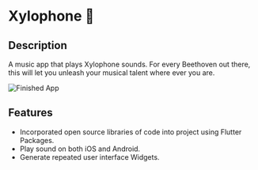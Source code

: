 # Xylophone 🎹

## Description

A music app that plays Xylophone sounds. For every Beethoven out there, this will let you unleash your musical talent where ever you are.


![Finished App](https://github.com/londonappbrewery/Images/blob/master/xylophone-flutter.png)

## Features

- Incorporated open source libraries of code into project using Flutter Packages.
- Play sound on both iOS and Android.
- Generate repeated user interface Widgets.
